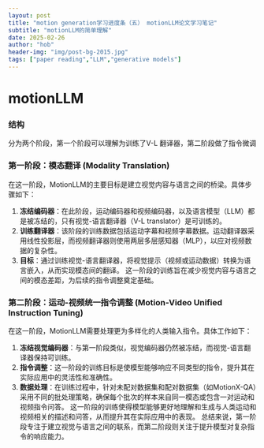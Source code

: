 ```yaml
---
layout: post
title: "motion generation学习进度条（五） motionLLM论文学习笔记"
subtitle: "motionLLM的简单理解"
date: 2025-02-26
author: "hob"
header-img: "img/post-bg-2015.jpg"
tags: ["paper reading","LLM","generative models"]
---
```

# motionLLM
### 结构
分为两个阶段，第一个阶段可以理解为训练了V-L 翻译器，第二阶段做了指令微调

### 第一阶段：模态翻译 (Modality Translation)
在这一阶段，MotionLLM的主要目标是建立视觉内容与语言之间的桥梁。具体步骤如下：
1. **冻结编码器**：在此阶段，运动编码器和视频编码器，以及语言模型（LLM）都是被冻结的，只有视觉-语言翻译器（V-L translator）是可训练的。
2. **训练翻译器**：该阶段的训练数据包括运动字幕和视频字幕数据。运动翻译器采用线性投影层，而视频翻译器则使用两层多层感知器（MLP），以应对视频数据的复杂性。
3. **目标**：通过训练视觉-语言翻译器，将视觉提示（视频或运动数据）转换为语言嵌入，从而实现模态间的翻译。
这一阶段的训练旨在减少视觉内容与语言之间的模态差距，为后续的指令调整奠定基础。
### 第二阶段：运动-视频统一指令调整 (Motion-Video Unified Instruction Tuning)
在这一阶段，MotionLLM需要处理更为多样化的人类输入指令。具体工作如下：
1. **冻结视觉编码器**：与第一阶段类似，视觉编码器仍然被冻结，而视觉-语言翻译器保持可训练。
2. **指令调整**：这一阶段的训练目标是使模型能够响应不同类型的指令，提升其在实际应用中的灵活性和准确性。
3. **数据处理**：在训练过程中，针对未配对数据集和配对数据集（如MotionX-QA）采用不同的批处理策略，确保每个批次的样本来自同一模态或包含一对运动和视频指令问答。
这一阶段的训练使得模型能够更好地理解和生成与人类运动和视频相关的描述和问答，从而提升其在实际应用中的表现。 
总结来说，第一阶段专注于建立视觉与语言之间的联系，而第二阶段则关注于提升模型对复杂指令的响应能力。
